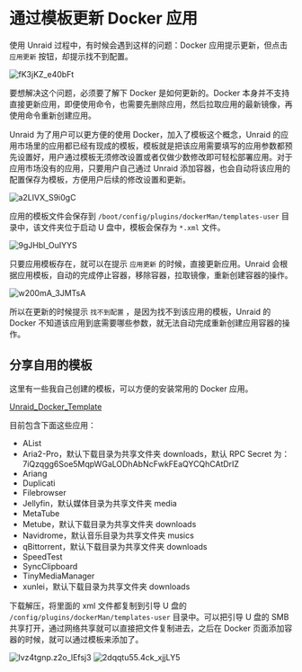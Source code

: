 # 通过模板更新 Docker 应用

使用 Unraid 过程中，有时候会遇到这样的问题：Docker 应用提示更新，但点击 `应用更新` 按钮，却提示找不到配置。

![fK3jKZ_e40bFt](https://img.slarker.me/blog/fK3jKZ_e40bFt.png)

要想解决这个问题，必须要了解下 Docker 是如何更新的。Docker 本身并不支持直接更新应用，即便使用命令，也需要先删除应用，然后拉取应用的最新镜像，再使用命令重新创建应用。

Unraid 为了用户可以更方便的使用 Docker，加入了模板这个概念，Unraid 的应用市场里的应用都已经有现成的模板，模板就是把该应用需要填写的应用参数都预先设置好，用户通过模板无须修改设置或者仅做少数修改即可轻松部署应用。对于应用市场没有的应用，只要用户自己通过 Unraid 添加容器，也会自动将该应用的配置保存为模板，方便用户后续的修改设置和更新。

![a2LIVX_S9i0gC](https://img.slarker.me/blog/a2LIVX_S9i0gC.png)

应用的模板文件会保存到  `/boot/config/plugins/dockerMan/templates-user` 目录中，该文件夹位于启动 U 盘中，模板会保存为 `*.xml` 文件。

![9gJHbl_OuIYYS](https://img.slarker.me/blog/9gJHbl_OuIYYS.png)

只要应用模板存在，就可以在提示 `应用更新` 的时候，直接更新应用。Unraid 会根据应用模板，自动的完成停止容器，移除容器，拉取镜像，重新创建容器的操作。

![w200mA_3JMTsA](https://img.slarker.me/blog/w200mA_3JMTsA.png)

所以在更新的时候提示 `找不到配置` ，是因为找不到该应用的模板，Unraid 的 Docker 不知道该应用到底需要哪些参数，就无法自动完成重新创建应用容器的操作。

## 分享自用的模板

这里有一些我自己创建的模板，可以方便的安装常用的 Docker 应用。

[Unraid_Docker_Template](https://files.mynas.chat/share/BXbuuhLC)

目前包含下面这些应用：

- AList
- Aria2-Pro，默认下载目录为共享文件夹 downloads，默认 RPC Secret 为：7iQzqgg6Soe5MqpWGaLODhAbNcFwkFEaQYCQhCAtDrIZ
- Ariang
- Duplicati
- Filebrowser
- Jellyfin，默认媒体目录为共享文件夹  media
- MetaTube
- Metube，默认下载目录为共享文件夹 downloads
- Navidrome，默认音乐目录为共享文件夹  musics
- qBittorrent，默认下载目录为共享文件夹 downloads
- SpeedTest
- SyncClipboard
- TinyMediaManager
- xunlei，默认下载目录为共享文件夹 downloads

下载解压，将里面的 xml 文件都复制到引导 U 盘的 `/config/plugins/dockerMan/templates-user` 目录中。可以把引导 U 盘的 SMB 共享打开，通过网络共享就可以直接把文件复制进去，之后在 Docker 页面添加容器的时候，就可以通过模板来添加了。

![lvz4tgnp.z2o_lEfsj3](https://img.slarker.me/blog/lvz4tgnp.z2o_lEfsj3.png)
![2dqqtu55.4ck_xjjLY5](https://img.slarker.me/blog/2dqqtu55.4ck_xjjLY5.png)